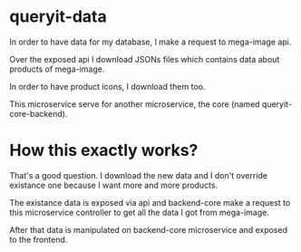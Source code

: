 # queryit-data

In order to have data for my database, I make a request to mega-image api.

Over the exposed api I download JSONs files which contains data about products of mega-image.

In order to have product icons, I download them too.


This microservice serve for another microservice, the core (named queryit-core-backend).

# How this exactly works?

That's a good question. I download the new data and I don't override existance one because I want more and more products.

The existance data is exposed via api and backend-core make a request to this microservice controller to get all the data I got from mega-image.

After that data is manipulated on backend-core microservice and exposed to the frontend.
